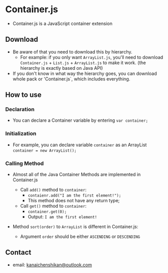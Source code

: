 # Container.js
* Container.js is a JavaScript container extension

## Download
* Be aware of that you need to download this by hierarchy.
	* For example: if you only want `ArrayList.js`, you'll need to download `Container.js` + `List.js` + `ArrayList.js` to make it work. (the hierarchy is exactly based on Java API)
* If you don't know in what way the hierarchy goes, you can download whole pack or 'Container.js`, which includes everything.

## How to use
### Declaration
* You can declare a Container variable by entering `var container;`

### Initialization
* For example, you can declare variable `container` as an ArrayList `container = new ArrayList();`

### Calling Method
* Almost all of the Java Container Methods are implemented in Container.js
	* Call `add()` method to `container`:
		* `contaienr.add("I am the first element!");`
		* This method does not have any return type;
	* Call `get()` method to `container`:
		* `container.get(0);`
		* Output: `I am the first element!`

* Method `sort(order)` to `ArrayList` is different in Container.js:
	* Argument `order` should be either `ASCENDING` or `DESCENDING`

## Contact
* email: kanaichenshikan@outlook.com